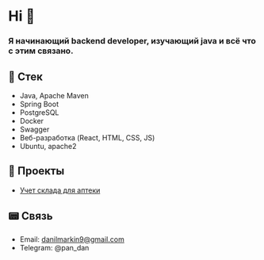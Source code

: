 # Hi 👋
### Я начинающий backend developer, изучающий java и всё что с этим связано. 

## :wrench: Стек
* Java, Apache Maven
* Spring Boot
* PostgreSQL
* Docker
* Swagger
* Веб-разработка (React, HTML, CSS, JS)
* Ubuntu, apache2

## :page_with_curl: Проекты 
* <p><a href="https://github.com/pan1dan/inventory-accounting-at-the-pharmacy">Учет склада для аптеки</a></p>

## :pager: Связь
* Email: danilmarkin9@gmail.com
* Telegram: @pan_dan

<!--
**pan1dan/pan1dan** is a ✨ _special_ ✨ repository because its `README.md` (this file) appears on your GitHub profile.

Here are some ideas to get you started:

- 🔭 I’m currently working on ...
- 🌱 I’m currently learning ...
- 👯 I’m looking to collaborate on ...
- 🤔 I’m looking for help with ...
- 💬 Ask me about ...
- 📫 How to reach me: ...
- 😄 Pronouns: ...
- ⚡ Fun fact: ...
-->
